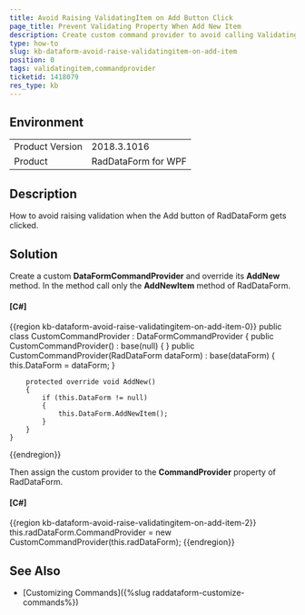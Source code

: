 ```yaml
---
title: Avoid Raising ValidatingItem on Add Button Click
page_title: Prevent Validating Property When Add New Item
description: Create custom command provider to avoid calling ValidatingItem event when creating new item.
type: how-to
slug: kb-dataform-avoid-raise-validatingitem-on-add-item
position: 0
tags: validatingitem,commandprovider
ticketid: 1418079
res_type: kb
---
```


## Environment
<table>
    <tbody>
	    <tr>
	    	<td>Product Version</td>
	    	<td>2018.3.1016</td>
	    </tr>
	    <tr>
	    	<td>Product</td>
	    	<td>RadDataForm for WPF</td>
	    </tr>
    </tbody>
</table>

## Description

How to avoid raising validation when the Add button of RadDataForm gets clicked.

## Solution

Create a custom __DataFormCommandProvider__ and override its __AddNew__ method. In the method call only the __AddNewItem__ method of RadDataForm.

#### __[C#]__
{{region kb-dataform-avoid-raise-validatingitem-on-add-item-0}}
	public class CustomCommandProvider : DataFormCommandProvider
	{
		public CustomCommandProvider() : base(null)
		{
		}
		public CustomCommandProvider(RadDataForm dataForm)
				: base(dataForm)
		{
			this.DataForm = dataForm;
		}
	 
		protected override void AddNew()
		{
			if (this.DataForm != null)
			{
				this.DataForm.AddNewItem();
			}
		}
	}
{{endregion}}

Then assign the custom provider to the __CommandProvider__ property of RadDataForm.

#### __[C#]__
{{region kb-dataform-avoid-raise-validatingitem-on-add-item-2}}
	this.radDataForm.CommandProvider = new CustomCommandProvider(this.radDataForm);
{{endregion}}

## See Also  
* [Customizing Commands]({%slug raddataform-customize-commands%})